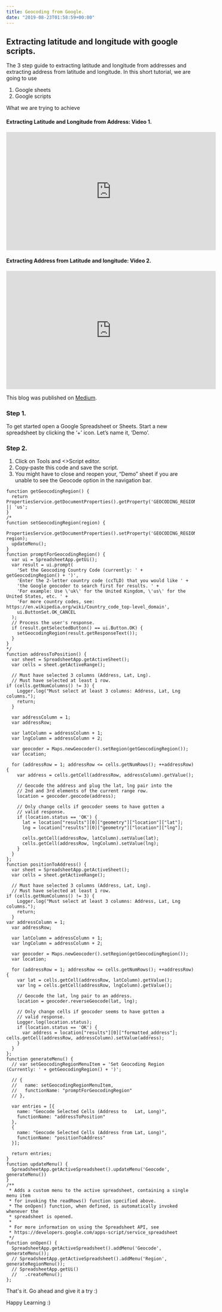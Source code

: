 ```yaml
---
title: Geocoding from Google.
date: "2019-08-23T01:58:59+00:00"
---
```


## Extracting latitude and longitude with google scripts.

The 3 step guide to extracting latitude and longitude from addresses and extracting address from latitude and longitude. In this short tutorial, we are going to use

1. Google sheets
2. Google scripts

What we are trying to achieve

#### Extracting Latitude and Longitude from Address: Video 1.

<iframe width="560" height="315" src="https://www.youtube.com/embed/t1wM8loFpzk" frameborder="0" allow="accelerometer; autoplay; encrypted-media; gyroscope; picture-in-picture" allowfullscreen></iframe>

#### Extracting Address from Latitude and longitude: Video 2.

<iframe width="560" height="315" src="https://www.youtube.com/embed/IlZzA7FDSZc" frameborder="0" allow="accelerometer; autoplay; encrypted-media; gyroscope; picture-in-picture" allowfullscreen></iframe>

This blog was published on [Medium](https://medium.com/@nniph001/googles-geocode-with-sheets-337fb5e4a88b?source=friends_link&sk=832468638379b111f585614e69e88ce4).

### Step 1.
To get started open a Google Spreadsheet or Sheets. Start a new spreadsheet by clicking the ‘+’ icon. Let’s name it, ‘Demo’.

### Step 2.
1. Click on Tools and <>Script editor.
2. Copy-paste this code and save the script. 
3. You might have to close and reopen your, “Demo” sheet if you are unable to see the Geocode option in the navigation bar.

```googlescript
function getGeocodingRegion() {
  return PropertiesService.getDocumentProperties().getProperty('GEOCODING_REGION') || 'us';
}
/*
function setGeocodingRegion(region) {
  PropertiesService.getDocumentProperties().setProperty('GEOCODING_REGION', region);
  updateMenu();
}
function promptForGeocodingRegion() {
  var ui = SpreadsheetApp.getUi();
  var result = ui.prompt(
    'Set the Geocoding Country Code (currently: ' + getGeocodingRegion() + ')',
    'Enter the 2-letter country code (ccTLD) that you would like ' +
    'the Google geocoder to search first for results. ' +
    'For example: Use \'uk\' for the United Kingdom, \'us\' for the United States, etc. ' +
    'For more country codes, see: https://en.wikipedia.org/wiki/Country_code_top-level_domain',
    ui.ButtonSet.OK_CANCEL
  );
  // Process the user's response.
  if (result.getSelectedButton() == ui.Button.OK) {
    setGeocodingRegion(result.getResponseText());
  }
}
*/
function addressToPosition() {
  var sheet = SpreadsheetApp.getActiveSheet();
  var cells = sheet.getActiveRange();
  
  // Must have selected 3 columns (Address, Lat, Lng).
  // Must have selected at least 1 row.
if (cells.getNumColumns() != 3) {
    Logger.log("Must select at least 3 columns: Address, Lat, Lng columns.");
    return;
  }
  
  var addressColumn = 1;
  var addressRow;
  
  var latColumn = addressColumn + 1;
  var lngColumn = addressColumn + 2;
  
  var geocoder = Maps.newGeocoder().setRegion(getGeocodingRegion());
  var location;
  
  for (addressRow = 1; addressRow <= cells.getNumRows(); ++addressRow) {
    var address = cells.getCell(addressRow, addressColumn).getValue();
    
    // Geocode the address and plug the lat, lng pair into the 
    // 2nd and 3rd elements of the current range row.
    location = geocoder.geocode(address);
   
    // Only change cells if geocoder seems to have gotten a 
    // valid response.
    if (location.status == 'OK') {
      lat = location["results"][0]["geometry"]["location"]["lat"];
      lng = location["results"][0]["geometry"]["location"]["lng"];
      
      cells.getCell(addressRow, latColumn).setValue(lat);
      cells.getCell(addressRow, lngColumn).setValue(lng);
    }
  }
};
function positionToAddress() {
  var sheet = SpreadsheetApp.getActiveSheet();
  var cells = sheet.getActiveRange();
  
  // Must have selected 3 columns (Address, Lat, Lng).
  // Must have selected at least 1 row.
if (cells.getNumColumns() != 3) {
    Logger.log("Must select at least 3 columns: Address, Lat, Lng columns.");
    return;
  }
var addressColumn = 1;
  var addressRow;
  
  var latColumn = addressColumn + 1;
  var lngColumn = addressColumn + 2;
  
  var geocoder = Maps.newGeocoder().setRegion(getGeocodingRegion());
  var location;
  
  for (addressRow = 1; addressRow <= cells.getNumRows(); ++addressRow) {
    var lat = cells.getCell(addressRow, latColumn).getValue();
    var lng = cells.getCell(addressRow, lngColumn).getValue();
    
    // Geocode the lat, lng pair to an address.
    location = geocoder.reverseGeocode(lat, lng);
   
    // Only change cells if geocoder seems to have gotten a 
    // valid response.
    Logger.log(location.status);
    if (location.status == 'OK') {
      var address = location["results"][0]["formatted_address"];
cells.getCell(addressRow, addressColumn).setValue(address);
    }
  }  
};
function generateMenu() {
  // var setGeocodingRegionMenuItem = 'Set Geocoding Region (Currently: ' + getGeocodingRegion() + ')';
  
  // {
  //   name: setGeocodingRegionMenuItem,
  //   functionName: "promptForGeocodingRegion"
  // },
  
  var entries = [{
    name: "Geocode Selected Cells (Address to   Lat, Long)",
    functionName: "addressToPosition"
  },
  {
    name: "Geocode Selected Cells (Address from Lat, Long)",
    functionName: "positionToAddress"
  }];
  
  return entries;
}
function updateMenu() {
  SpreadsheetApp.getActiveSpreadsheet().updateMenu('Geocode', generateMenu())
}
/**
 * Adds a custom menu to the active spreadsheet, containing a single menu item
 * for invoking the readRows() function specified above.
 * The onOpen() function, when defined, is automatically invoked whenever the
 * spreadsheet is opened.
 *
 * For more information on using the Spreadsheet API, see
 * https://developers.google.com/apps-script/service_spreadsheet
 */
function onOpen() {
  SpreadsheetApp.getActiveSpreadsheet().addMenu('Geocode', generateMenu());
  // SpreadsheetApp.getActiveSpreadsheet().addMenu('Region',  generateRegionMenu());
  // SpreadsheetApp.getUi()
  //   .createMenu();
};
```

That's it. Go ahead and give it a try :)

Happy Learning :)




